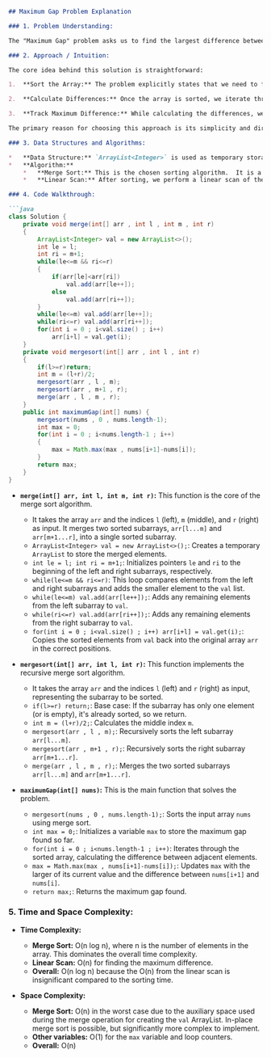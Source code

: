 ```markdown
## Maximum Gap Problem Explanation

### 1. Problem Understanding:

The "Maximum Gap" problem asks us to find the largest difference between adjacent elements in a sorted array of numbers. Given an unsorted array of non-negative integers, we need to find the maximum difference between successive elements *after* the array is sorted. If the array has fewer than two elements, the maximum gap is 0.

### 2. Approach / Intuition:

The core idea behind this solution is straightforward:

1.  **Sort the Array:** The problem explicitly states that we need to find the maximum gap between *adjacent* elements *after* sorting. Therefore, sorting is the first necessary step.

2.  **Calculate Differences:** Once the array is sorted, we iterate through it, calculating the difference between each adjacent pair of elements.

3.  **Track Maximum Difference:** While calculating the differences, we keep track of the largest difference encountered so far.  This becomes our final answer.

The primary reason for choosing this approach is its simplicity and directness. Sorting algorithms are well-established, and once sorted, finding the maximum difference between adjacent elements is a linear-time operation. More advanced techniques like Bucket Sort exist which *can* solve this problem in linear time if the input has a specific distribution, but a general-purpose sorting algorithm works well here.

### 3. Data Structures and Algorithms:

*   **Data Structure:** `ArrayList<Integer>` is used as temporary storage in the merge function during the mergesort process. While technically a list, it mainly serves as a buffer to hold the merged sorted portion of the array.
*   **Algorithm:**
    *   **Merge Sort:** This is the chosen sorting algorithm.  It is a divide-and-conquer algorithm with a guaranteed time complexity of O(n log n).  It's a stable sort and performs reasonably well in various scenarios.
    *   **Linear Scan:** After sorting, we perform a linear scan of the sorted array to find the maximum difference between adjacent elements.

### 4. Code Walkthrough:

```java
class Solution {
    private void merge(int[] arr , int l , int m , int r)
    {
        ArrayList<Integer> val = new ArrayList<>();
        int le = l;
        int ri = m+1;
        while(le<=m && ri<=r)
        {
            if(arr[le]<arr[ri]) 
                val.add(arr[le++]);
            else
                val.add(arr[ri++]);
        }
        while(le<=m) val.add(arr[le++]);
        while(ri<=r) val.add(arr[ri++]);
        for(int i = 0 ; i<val.size() ; i++)
            arr[i+l] = val.get(i);
    }
    private void mergesort(int[] arr , int l , int r)
    {
        if(l>=r)return;
        int m = (l+r)/2;
        mergesort(arr , l , m);
        mergesort(arr , m+1 , r);
        merge(arr , l , m , r);
    }
    public int maximumGap(int[] nums) {
        mergesort(nums , 0 , nums.length-1);
        int max = 0;
        for(int i = 0 ; i<nums.length-1 ; i++)
        {
            max = Math.max(max , nums[i+1]-nums[i]);
        }
        return max;
    }
}
```

*   **`merge(int[] arr, int l, int m, int r)`:** This function is the core of the merge sort algorithm.
    *   It takes the array `arr` and the indices `l` (left), `m` (middle), and `r` (right) as input. It merges two sorted subarrays, `arr[l...m]` and `arr[m+1...r]`, into a single sorted subarray.
    *   `ArrayList<Integer> val = new ArrayList<>();`: Creates a temporary `ArrayList` to store the merged elements.
    *   `int le = l; int ri = m+1;`: Initializes pointers `le` and `ri` to the beginning of the left and right subarrays, respectively.
    *   `while(le<=m && ri<=r)`: This loop compares elements from the left and right subarrays and adds the smaller element to the `val` list.
    *   `while(le<=m) val.add(arr[le++]);`: Adds any remaining elements from the left subarray to `val`.
    *   `while(ri<=r) val.add(arr[ri++]);`: Adds any remaining elements from the right subarray to `val`.
    *   `for(int i = 0 ; i<val.size() ; i++) arr[i+l] = val.get(i);`: Copies the sorted elements from `val` back into the original array `arr` in the correct positions.

*   **`mergesort(int[] arr, int l, int r)`:** This function implements the recursive merge sort algorithm.
    *   It takes the array `arr` and the indices `l` (left) and `r` (right) as input, representing the subarray to be sorted.
    *   `if(l>=r) return;`: Base case: If the subarray has only one element (or is empty), it's already sorted, so we return.
    *   `int m = (l+r)/2;`: Calculates the middle index `m`.
    *   `mergesort(arr , l , m);`: Recursively sorts the left subarray `arr[l...m]`.
    *   `mergesort(arr , m+1 , r);`: Recursively sorts the right subarray `arr[m+1...r]`.
    *   `merge(arr , l , m , r);`: Merges the two sorted subarrays `arr[l...m]` and `arr[m+1...r]`.

*   **`maximumGap(int[] nums)`:** This is the main function that solves the problem.
    *   `mergesort(nums , 0 , nums.length-1);`: Sorts the input array `nums` using merge sort.
    *   `int max = 0;`: Initializes a variable `max` to store the maximum gap found so far.
    *   `for(int i = 0 ; i<nums.length-1 ; i++)`: Iterates through the sorted array, calculating the difference between adjacent elements.
    *   `max = Math.max(max , nums[i+1]-nums[i]);`: Updates `max` with the larger of its current value and the difference between `nums[i+1]` and `nums[i]`.
    *   `return max;`: Returns the maximum gap found.

### 5. Time and Space Complexity:

*   **Time Complexity:**

    *   **Merge Sort:** O(n log n), where n is the number of elements in the array.  This dominates the overall time complexity.
    *   **Linear Scan:** O(n) for finding the maximum difference.
    *   **Overall:**  O(n log n) because the O(n) from the linear scan is insignificant compared to the sorting time.

*   **Space Complexity:**

    *   **Merge Sort:** O(n) in the worst case due to the auxiliary space used during the merge operation for creating the `val` ArrayList.  In-place merge sort is possible, but significantly more complex to implement.
    *   **Other variables:** O(1) for the `max` variable and loop counters.
    *   **Overall:** O(n)
```